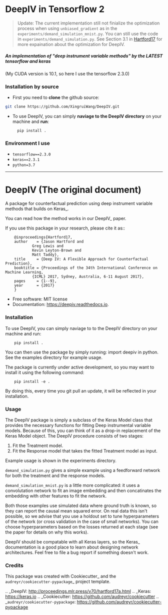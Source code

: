
# DeepIV in Tensorflow 2

> Update: The current implementation still not finialize the optimization process when using `unbiased_gradient` as in the `experiments/demand_simulation_mnist.py`. You can still use the code in `experiments/demand_simulation.py`. See Section 3.1 in [Hartford17](http://proceedings.mlr.press/v70/hartford17a/hartford17a.pdf) for more expaination about the optimization for DeepIV.


<!--
.. image:: https://img.shields.io/pypi/v/deepiv.svg
        :target: https://pypi.python.org/pypi/deepiv

.. image:: https://img.shields.io/travis/jhartford/deepiv.svg
        :target: https://travis-ci.org/jhartford/deepiv

.. image:: https://readthedocs.org/projects/deepiv/badge/?version=latest
        :target: https://deepiv.readthedocs.io/en/latest/?badge=latest
        :alt: Documentation Status

.. image:: https://pyup.io/repos/github/jhartford/deepiv/shield.svg
     :target: https://pyup.io/repos/github/jhartford/deepiv/
     :alt: Updates
     
-->

##### An implementation of "deep instrument variable methods" by the LATEST tensorflow and keras

(My CUDA version is 10.1, so here I use the tensorflow 2.3.0)

### Installation by source

- First you need to **clone** the github source:

```sh
git clone https://github.com/XingruiWang/DeepIV.git
```

- To use DeepIV, you can simply **naviage to the DeepIV directory** on your machine and **run**:

        pip install .
        
        
### Environment I use

- `tensorflow==2.3.0`
- `keras==2.3.1`
- `python=3.7`

---

# DeepIV (The original document)

A package for counterfactual prediction using deep instrument variable methods that builds on Keras_. 

You can read how the method works in our DeepIV_ paper.

If you use this package in your research, please cite it as::

        @inproceedings{Hartford17,
        author    = {Jason Hartford and
                Greg Lewis and
                Kevin Leyton-Brown and
                Matt Taddy},
        title     = {Deep IV: A Flexible Approach for Counterfactual Prediction},
        booktitle = {Proceedings of the 34th International Conference on Machine Learning,
                {ICML} 2017, Sydney, Australia, 6-11 August 2017},
        pages     = {1--9},
        year      = {2017}
        }


* Free software: MIT license
* Documentation: https://deepiv.readthedocs.io.


### Installation

To use DeepIV, you can simply naviage to to the DeepIV directory on your machine and run:

        pip install .

You can then use the package by simply running: import deepiv in python. See the examples directory for example usage.

The package is currently under active development, so you may want to install it using the following command:

        pip install -e .

By doing this, every time you git pull an update, it will be reflected in your installation.


### Usage

The DeepIV package is simply a subclass of the Keras Model class that provides the necessary functions for fitting Deep instrumental variable models. Because of this, you can think of it as a drop-in replacement of the Keras Model object.
The DeepIV procedure consists of two stages: 
1. Fit the Treatment model.
2. Fit the Response model that takes the fitted Treatment model as input. 

Example usage is shown in the experiments directory. 

``demand_simulation.py`` gives a simple example using a feedforward network for both the treatment and the response models.

``demand_simulation_mnist.py`` is a little more complicated: it uses a convolutation network to fit an image embedding and then concatinates the embedding with other features to fit the network. 

Both those examples use simulated data where ground truth is known, so they can report the causal mean squared error. On real data this isn't possible, so we advise that you use a holdout set to tune hyperparameters of the network (or cross validation in the case of small networks). You can choose hyperparameters based on the losses returned at each stage (see the paper for details on why this works).

DeepIV should be compatable with all Keras layers, so the Keras_ documentation is a good place to learn about designing network architectures. Feel free to file a bug report if something doesn't work.


### Credits


This package was created with Cookiecutter_ and the `audreyr/cookiecutter-pypackage`_ project template.

.. _DeepIV: http://proceedings.mlr.press/v70/hartford17a.html
.. _Keras: https://keras.io
.. _Cookiecutter: https://github.com/audreyr/cookiecutter
.. _`audreyr/cookiecutter-pypackage`: https://github.com/audreyr/cookiecutter-pypackage

